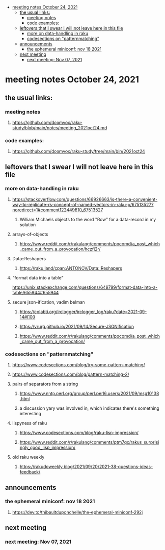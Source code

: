 - [meeting notes October 24, 2021](#org50d6c13)
  - [the usual links:](#orga545f39)
    - [meeting notes](#org1e4e545)
    - [code examples:](#org88e5d6a)
  - [leftovers that I swear I will not leave here in this file](#org1ee3b03)
    - [more on data-handling in raku](#org134242e)
    - [codesections on "patternmatching"](#orge63799f)
  - [announcements](#orgbbee3fc)
    - [the ephemeral miniconf: nov 18 2021](#orgdf8638e)
  - [next meeting](#orge0b214a)
    - [next meeting: Nov 07, 2021](#org1594b34)


<a id="org50d6c13"></a>

# meeting notes October 24, 2021


<a id="orga545f39"></a>

## the usual links:


<a id="org1e4e545"></a>

### meeting notes

1.  <https://github.com/doomvox/raku-study/blob/main/notes/meeting_2021oct24.md>


<a id="org88e5d6a"></a>

### code examples:

1.  <https://github.com/doomvox/raku-study/tree/main/bin/2021oct24>


<a id="org1ee3b03"></a>

## leftovers that I swear I will not leave here in this file


<a id="org134242e"></a>

### more on data-handling in raku

1.  <https://stackoverflow.com/questions/66926663/is-there-a-convenient-way-to-replicate-rs-concept-of-named-vectors-in-raku-p/67513527?noredirect=1#comment122449810_67513527>

    1.  William Michaels objects to the word "Row" for a data-record in my solution

2.  arrays-of-objects

    1.  <https://www.reddit.com/r/rakulang/comments/pocomd/a_post_which_came_out_from_a_provocation/hczfj2r/>

3.  Data::Reshapers

    1.  <https://raku.land/cpan:ANTONOV/Data::Reshapers>

4.  "format data into a table"

    <https://unix.stackexchange.com/questions/649799/format-data-into-a-table/655944#655944>

5.  secure json-ification, vadim belman

    1.  <https://colabti.org/irclogger/irclogger_log/raku?date=2021-09-14#l100>
    
    2.  <https://vrurg.github.io/2021/09/14/Secure-JSONification>
    
    3.  <https://www.reddit.com/r/rakulang/comments/pocomd/a_post_which_came_out_from_a_provocation/>


<a id="orge63799f"></a>

### codesections on "patternmatching"

1.  <https://www.codesections.com/blog/try-some-pattern-matching/>

2.  <https://www.codesections.com/blog/pattern-matching-2/>

3.  pairs of separators from a string

    1.  <https://www.nntp.perl.org/group/perl.perl6.users/2021/09/msg10138.html>
    
    2.  a discussion yary was involved in, which indicates there's something interesting

4.  lispyness of raku

    1.  <https://www.codesections.com/blog/raku-lisp-impression/>
    
    2.  <https://www.reddit.com/r/rakulang/comments/ptm7qx/rakus_surprisingly_good_lisp_impression/>

5.  old raku weekly

    1.  <https://rakudoweekly.blog/2021/09/20/2021-38-questions-ideas-feedback/>


<a id="orgbbee3fc"></a>

## announcements


<a id="orgdf8638e"></a>

### the ephemeral miniconf: nov 18 2021

1.  <https://dev.to/thibaultduponchelle/the-ephemeral-miniconf-292j>


<a id="orge0b214a"></a>

## next meeting


<a id="org1594b34"></a>

### next meeting: Nov 07, 2021

